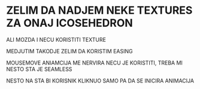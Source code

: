 # ZELIM DA NADJEM NEKE TEXTURES ZA ONAJ ICOSEHEDRON

ALI MOZDA I NECU KORISTITI TEXTURE

MEDJUTIM TAKODJE ZELIM DA KORISTIM EASING

MOUSEMOVE ANIAMCIJA ME NERVIRA NECU JE KORISTITI, TREBA MI NESTO STA JE SEAMLESS

NESTO NA STA BI KORISNIK KLIKNUO SAMO PA DA SE INICIRA ANIMACIJA
